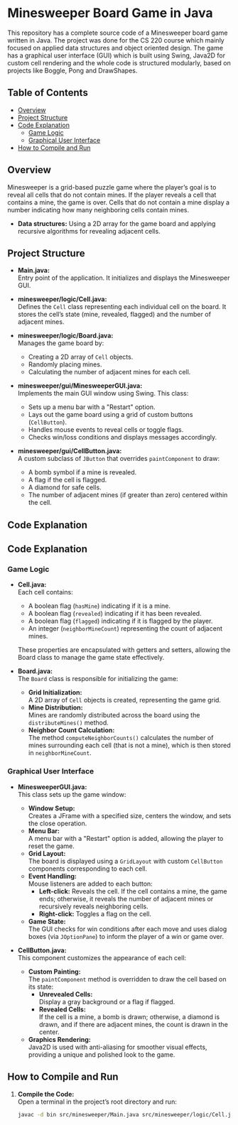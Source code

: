 # Minesweeper Board Game in Java

 This repository has a complete source code of a Minesweeper board game written in Java. The  project was done for the CS 220 course which mainly focused on applied data structures and object oriented  design. The game has a graphical user interface (GUI) which is built using Swing, Java2D  for custom cell rendering and the whole code is structured modularly, based on projects like Boggle,  Pong and DrawShapes.


## Table of Contents

- [Overview](#overview)
- [Project Structure](#project-structure)
- [ Code Explanation](#detailed-code-explanation)
  - [Game Logic](#game-logic)
  - [Graphical User Interface](#graphical-user-interface)
- [How to Compile and Run](#how-to-compile-and-run)

## Overview

Minesweeper is a grid-based puzzle game where the player’s goal is to reveal all cells that do not contain mines. If the player reveals a cell that contains a mine, the game is over. Cells that do not contain a mine display a number indicating how many neighboring cells contain mines.

- **Data structures:** Using a 2D array for the game board and applying recursive algorithms for revealing adjacent cells.

## Project Structure


- **Main.java:**  
  Entry point of the application. It initializes and displays the Minesweeper GUI.

- **minesweeper/logic/Cell.java:**  
  Defines the `Cell` class representing each individual cell on the board. It stores the cell’s state (mine, revealed, flagged) and the number of adjacent mines.

- **minesweeper/logic/Board.java:**  
  Manages the game board by:
  - Creating a 2D array of `Cell` objects.
  - Randomly placing mines.
  - Calculating the number of adjacent mines for each cell.
  
- **minesweeper/gui/MinesweeperGUI.java:**  
  Implements the main GUI window using Swing. This class:
  - Sets up a menu bar with a "Restart" option.
  - Lays out the game board using a grid of custom buttons (`CellButton`).
  - Handles mouse events to reveal cells or toggle flags.
  - Checks win/loss conditions and displays messages accordingly.

- **minesweeper/gui/CellButton.java:**  
  A custom subclass of `JButton` that overrides `paintComponent` to draw:
  - A bomb symbol if a mine is revealed.
  - A flag if the cell is flagged.
  - A diamond for safe cells.
  - The number of adjacent mines (if greater than zero) centered within the cell.

## Code Explanation

## Code Explanation

### Game Logic

- **Cell.java:**  
  Each cell contains:
  - A boolean flag (`hasMine`) indicating if it is a mine.
  - A boolean flag (`revealed`) indicating if it has been revealed.
  - A boolean flag (`flagged`) indicating if it is flagged by the player.
  - An integer (`neighborMineCount`) representing the count of adjacent mines.
  
  These properties are encapsulated with getters and setters, allowing the Board class to manage the game state effectively.

- **Board.java:**  
  The `Board` class is responsible for initializing the game:
  - **Grid Initialization:**  
    A 2D array of `Cell` objects is created, representing the game grid.
  - **Mine Distribution:**  
    Mines are randomly distributed across the board using the `distributeMines()` method.
  - **Neighbor Count Calculation:**  
    The method `computeNeighborCounts()` calculates the number of mines surrounding each cell (that is not a mine), which is then stored in `neighborMineCount`.

### Graphical User Interface

- **MinesweeperGUI.java:**  
  This class sets up the game window:
  - **Window Setup:**  
    Creates a JFrame with a specified size, centers the window, and sets the close operation.
  - **Menu Bar:**  
    A menu bar with a "Restart" option is added, allowing the player to reset the game.
  - **Grid Layout:**  
    The board is displayed using a `GridLayout` with custom `CellButton` components corresponding to each cell.
  - **Event Handling:**  
    Mouse listeners are added to each button:
    - **Left-click:** Reveals the cell. If the cell contains a mine, the game ends; otherwise, it reveals the number of adjacent mines or recursively reveals neighboring cells.
    - **Right-click:** Toggles a flag on the cell.
  - **Game State:**  
    The GUI checks for win conditions after each move and uses dialog boxes (via `JOptionPane`) to inform the player of a win or game over.

- **CellButton.java:**  
  This component customizes the appearance of each cell:
  - **Custom Painting:**  
    The `paintComponent` method is overridden to draw the cell based on its state:
    - **Unrevealed Cells:**  
      Display a gray background or a flag if flagged.
    - **Revealed Cells:**  
      If the cell is a mine, a bomb is drawn; otherwise, a diamond is drawn, and if there are adjacent mines, the count is drawn in the center.
  - **Graphics Rendering:**  
    Java2D is used with anti-aliasing for smoother visual effects, providing a unique and polished look to the game.

## How to Compile and Run

1. **Compile the Code:**  
   Open a terminal in the project’s root directory and run:
   ```bash
   javac -d bin src/minesweeper/Main.java src/minesweeper/logic/Cell.java src/minesweeper/logic/Board.java src/minesweeper/gui/MinesweeperGUI.java src/minesweeper/gui/CellButton.java
